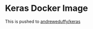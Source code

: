 Keras Docker Image
===================

This is pushed to [andreweduffy/keras](https://hub.docker.com/r/andreweduffy/keras/)
